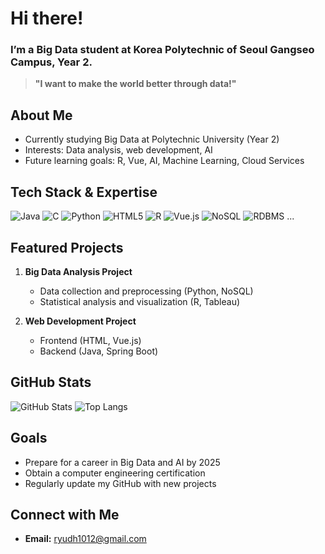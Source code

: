 # Hi there! 
### I’m a Big Data student at Korea Polytechnic of Seoul Gangseo Campus, Year 2.

> **"I want to make the world better through data!"**

## About Me
- Currently studying Big Data at Polytechnic University (Year 2)
- Interests: Data analysis, web development, AI
- Future learning goals: R, Vue, AI, Machine Learning, Cloud Services

## Tech Stack & Expertise
![Java](https://img.shields.io/badge/Java-007396?style=flat-square&logo=java&logoColor=white)
![C](https://img.shields.io/badge/C-A8B9CC?style=flat-square&logo=c&logoColor=white)
![Python](https://img.shields.io/badge/Python-3776AB?style=flat-square&logo=python&logoColor=white)
![HTML5](https://img.shields.io/badge/HTML5-E34F26?style=flat-square&logo=html5&logoColor=white)
![R](https://img.shields.io/badge/R-276DC3?style=flat-square&logo=r&logoColor=white)
![Vue.js](https://img.shields.io/badge/Vue.js-4FC08D?style=flat-square&logo=vue.js&logoColor=white)
![NoSQL](https://img.shields.io/badge/NoSQL-007396?style=flat-square&logo=mongodb&logoColor=white)
![RDBMS](https://img.shields.io/badge/MySQL-4479A1?style=flat-square&logo=mysql&logoColor=white)
...

## Featured Projects
1. **Big Data Analysis Project**  
   - Data collection and preprocessing (Python, NoSQL)
   - Statistical analysis and visualization (R, Tableau)

2. **Web Development Project**  
   - Frontend (HTML, Vue.js)
   - Backend (Java, Spring Boot)


## GitHub Stats
![GitHub Stats](https://github-readme-stats.vercel.app/api?username=ryudh1012&show_icons=true)
![Top Langs](https://github-readme-stats.vercel.app/api/top-langs/?username=ryudh1012&layout=compact)

## Goals
- Prepare for a career in Big Data and AI by 2025
- Obtain a computer engineering certification
- Regularly update my GitHub with new projects

## Connect with Me
- **Email:** ryudh1012@gmail.com

